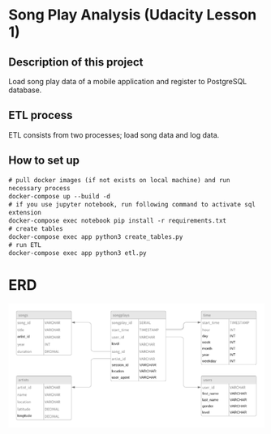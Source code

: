 # Song Play Analysis (Udacity Lesson 1)

## Description of this project
Load song play data of a mobile application and register to PostgreSQL database.

## ETL process
ETL consists from two processes; load song data and log data.

## How to set up

```shell
# pull docker images (if not exists on local machine) and run necessary process
docker-compose up --build -d
# if you use jupyter notebook, run following command to activate sql extension
docker-compose exec notebook pip install -r requirements.txt
# create tables
docker-compose exec app python3 create_tables.py
# run ETL
docker-compose exec app python3 etl.py
```

# ERD

![image](https://github.com/runtakun/udacity-project-song-play-analysis/blob/main/erd.png)
